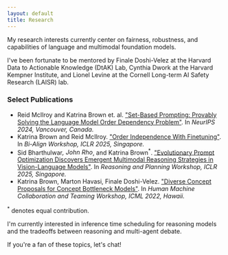 ```yaml
---
layout: default
title: Research
---
```


My research interests currently center on fairness, robustness, and capabilities of language and multimodal foundation models. 

I've been fortunate to be mentored by Finale Doshi-Velez at the Harvard Data to Actionable Knowledge (DtAK) Lab, Cynthia Dwork at the Harvard Kempner Institute, and Lionel Levine at the Cornell Long-term AI Safety Research (LAISR) lab. 

### Select Publications
- Reid McIlroy and Katrina Brown et. al. ["Set-Based Prompting: Provably Solving the Language Model Order Dependency Problem"](https://arxiv.org/abs/2406.03919). In *NeurIPS 2024, Vancouver, Canada.*
- Katrina Brown and Reid McIlroy. ["Order Independence With Finetuning"](https://arxiv.org/abs/2503.23483). In *Bi-Align Workshop, ICLR 2025, Singapore.*
- Sid Bharthulwar<sup>*</sup>, John Rho<sup>*</sup>, and Katrina Brown<sup>*</sup>. ["Evolutionary Prompt Optimization Discovers Emergent Multimodal Reasoning Strategies in Vision-Language Models"](https://arxiv.org/abs/2503.23503). In _Reasoning and Planning Workshop, ICLR 2025, Singapore._
- Katrina Brown, Marton Havasi, Finale Doshi-Velez. ["Diverse Concept Proposals for Concept Bottleneck Models"](https://arxiv.org/pdf/2412.18059). In *Human Machine Collaboration and Teaming Workshop, ICML 2022, Hawaii.*

<sup>*</sup> denotes equal contribution. 

I'm currently interested in inference time scheduling for reasoning models and the tradeoffs between reasoning and multi-agent debate. 

If you're a fan of these topics, let's chat!